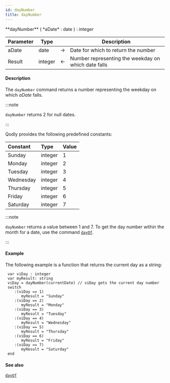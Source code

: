 ```yaml
---
id: dayNumber
title: dayNumber
---
```



<!-- REF #_command_.dayNumber.Syntax -->**dayNumber** ( *aDate* : date ) : integer<!-- END REF -->


<!-- REF #_command_.dayNumber.Params -->
|Parameter|Type||Description|
|---------|--- |:---:|------|
|aDate|date|&#8594;|Date for which to return the number|
|Result|integer|&#8592;|Number representing the weekday on which date falls|
<!-- END REF -->

#### Description

The `dayNumber` command <!-- REF #_command_.dayNumber.Summary -->returns a number representing the weekday on which *aDate* falls<!-- END REF -->.

:::note

`dayNumber` returns 2 for null dates.

:::

Qodly provides the following predefined constants:

|Constant|Type|Value|
|:----|:----|:----|
|Sunday|integer|1|
|Monday|integer|2|
|Tuesday|integer|3|
|Wednesday|integer|4|
|Thursday|integer|5|
|Friday|integer|6|
|Saturday|integer|7|

:::note

`dayNumber` returns a value between 1 and 7. To get the day number within the month for a date, use the command [`dayOf`](dayOf.md).

:::

#### Example

The following example is a function that returns the current day as a string:

```qs
 var viDay : integer
 var myResult: string
 viDay = dayNumber(currentDate) // viDay gets the current day number
 switch
    :(viDay == 1)
       myResult = "Sunday"
    :(viDay == 2)
       myResult = "Monday"
    :(viDay == 3)
       myResult = "Tuesday"
    :(viDay == 4)
       myResult = "Wednesday"
    :(viDay == 5)
       myResult = "Thursday"
    :(viDay == 6)
       myResult = "Friday"
    :(viDay == 7)
       myResult = "Saturday"
 end

```

#### See also

[`dayOf`](dayOf.md)
